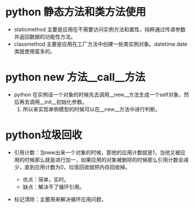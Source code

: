# python 静态方法和类方法使用

- staticmethod 主要是应用在不需要访问实例方法和属性，纯粹通过传递参数并返回数据的功能性方法。
- classmethod 主要是应用在工厂方法中创建一些类实例对象。datetime.date类就使用蛮多的。

# python __new__ 方法__call__方法

- python 在实例话一个对象的时候先去调用__new__方法生成一个self对象，然后再去调用__init__初始化参数。
	1. 所以来实现单例模型的时候可以在__new__方法中进行判断。

# python垃圾回收

- 引用计数：当new出来一个对象的时候，那他的应用计数就是1，当他又被应用的时候那么就是进行加一，如果应用的对象被删除的时候那么引用计数会减少，直到应用计数为0，垃圾回收就把内存回收掉。
	- 优点：简单，实时。
	- 缺点：解决不了循环引用。 

- 标记清除：主要用来解决循环应用问题，
